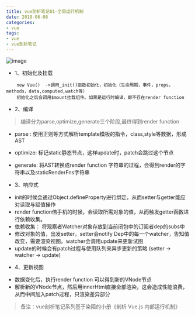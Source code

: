 ```yaml
---
title: vue剖析笔记01-全局运行机制
date: 2018-06-08
categories:
- vue
tags: 
- vue
- vue剖析笔记
---
```




![image](/assets/images/vue内部流程图.png)

+ 1、初始化及挂载
```
    new Vue()  ->调用_init()函数初始化，初始化（生命周期，事件，props，methods，data,computed,watch等）
    初始化之后会调用$mount挂载组件。如果是运行时编译，即不存在render function

```

+ 2、编译
> 编译分为parse,optimize,generate三个阶段,最终得到render function
 - parse : 使用正则等方式解析template模板的指令，class,style等数据，形成AST

 - optimize: 标记static静态节点，这样update时，patch会跳过这个节点

 - generate: 将AST转换成render function 字符串的过程，会得到render的字符串以及staticRenderFns字符串

+ 3、响应式
 
 - init的时候会通过Object.defineProperty进行绑定，从而setter与getter能应对读取与赋值操作
 - render function倍手机的时候，会读取所需对象的值，从而触发getter函数进行依赖收集。
 - 依赖收集： 将观察者Watcher对象存放到当前闭包中的订阅者dep的subs中
 - 修改对象的值，出发setter，setter会notify Dep中的每一个watcher，告知值改变，需要渲染视图。watcher会调用update来更新试图
 - update的时候会有patch过程与使用队列来异步更新的策略 (setter -> watcher -> update)

 + 4、更新视图
  - 数据变化后，执行render function 可以得到新的VNode节点 
  - 解析新的VNode节点，然后用innerHtml直接全部渲染，这会造成性能浪费，从而中间加入patch过程，只渲染差异部分

  > 备注：vue剖析笔记系列基于染陌的小册《剖析 Vue.js 内部运行机制》